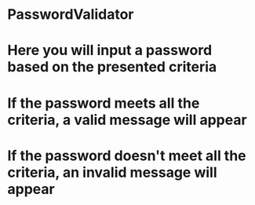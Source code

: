 # PasswordValidator
# Here you will input a password based on the presented criteria
# If the password meets all the criteria, a valid message will appear
# If the password doesn't meet all the criteria, an invalid message will appear
